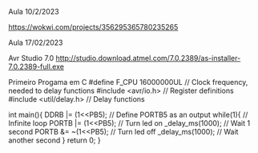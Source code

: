 
Aula 10/2/2023

https://wokwi.com/projects/356295365780235265


Aula 17/02/2023

Avr Studio 7.0
http://studio.download.atmel.com/7.0.2389/as-installer-7.0.2389-full.exe

Primeiro Progama em C
#define F_CPU 16000000UL // Clock frequency, needed to delay functions
#include <avr/io.h> // Register definitions
#include <util/delay.h> // Delay functions

int main(){
  DDRB |= (1<<PB5); // Define PORTB5 as an output
  while(1){ // Infinite loop
  PORTB |= (1<<PB5); // Turn led on
  _delay_ms(1000); // Wait 1 second
   PORTB &= ~(1<<PB5); // Turn led off
  _delay_ms(1000); // Wait another second
  }
return 0;
}
